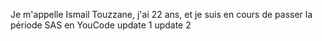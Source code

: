 Je m'appelle Ismail Touzzane, j'ai 22 ans, et je suis en cours de passer la période SAS en YouCode 
update 1 
update 2